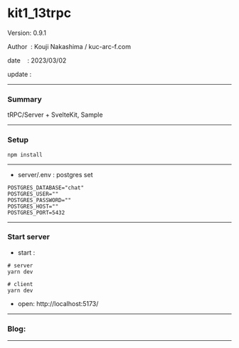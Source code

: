 ﻿# kit1_13trpc

 Version: 0.9.1

 Author  : Kouji Nakashima / kuc-arc-f.com

 date    : 2023/03/02 

 update  :
 
***
### Summary

tRPC/Server + SvelteKit, Sample

***
### Setup

```
npm install
```

***
* server/.env : postgres set

```
POSTGRES_DATABASE="chat"
POSTGRES_USER=""
POSTGRES_PASSWORD=""
POSTGRES_HOST=""
POSTGRES_PORT=5432

```

***
### Start server
* start :

```
# server
yarn dev

# client
yarn dev

```

* open: http://localhost:5173/

***
### Blog:


***